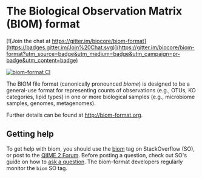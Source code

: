 The Biological Observation Matrix (BIOM) format
===============================================

[![Join the chat at https://gitter.im/biocore/biom-format](https://badges.gitter.im/Join%20Chat.svg)](https://gitter.im/biocore/biom-format?utm_source=badge&utm_medium=badge&utm_campaign=pr-badge&utm_content=badge)

[![biom-format CI](https://github.com/biocore/biom-format/actions/workflows/python-package-conda.yml/badge.svg)](https://github.com/biocore/biom-format/actions/workflows/python-package-conda.yml)

The BIOM file format (canonically pronounced *biome*) is designed to be a general-use format for representing counts of observations (e.g., OTUs, KO categories, lipid types) in one or more biological samples (e.g., microbiome samples, genomes, metagenomes).

Further details can be found at http://biom-format.org.

Getting help
------------

To get help with biom, you should use the [biom](http://stackoverflow.com/questions/tagged/biom) tag on StackOverflow (SO), or post to the [QIIME 2 Forum](http://forum.qiime2.org). Before posting a question, check out SO's guide on how to [ask a question](http://stackoverflow.com/questions/how-to-ask). The biom-format developers regularly monitor the `biom` SO tag.
